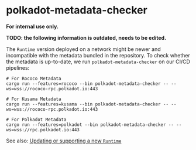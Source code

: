 # polkadot-metadata-checker

**For internal use only.**

**TODO: the following information is outdated, needs to be edited.**

The `Runtime` version deployed on a network might be newer and incompatible with the metadata
bundled in the repository. To check whether the metadata is up-to-date, we run `polkadot-metadata-checker` on our CI/CD pipelines:

```
# For Rococo Metadata
cargo run --features=rococo --bin polkadot-metadata-checker -- --ws=wss://rococo-rpc.polkadot.io:443

# For Kusama Metadata
cargo run --features=kusama --bin polkadot-metadata-checker -- --ws=wss://rococo-rpc.polkadot.io:443

# For Polkadot Metadata
cargo run --features=polkadot --bin polkadot-metadata-checker -- --ws=wss://rpc.polkadot.io:443
```

See also: [Updating or supporting a new `Runtime`](../essentials/README.md#updating-or-supporting-a-new-runtime)
